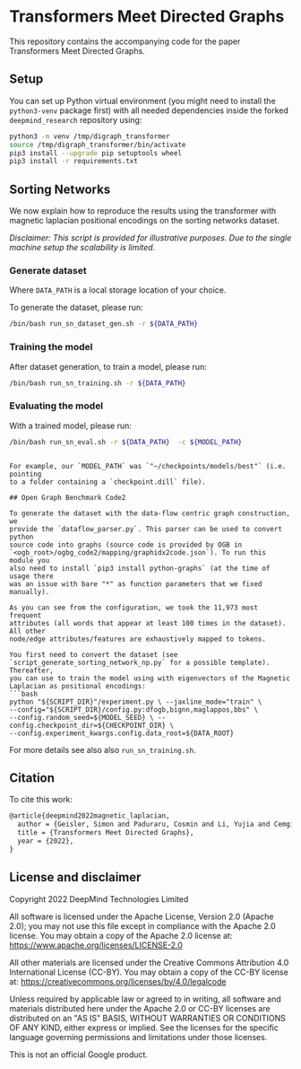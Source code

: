 # Transformers Meet Directed Graphs

This repository contains the accompanying code for the paper Transformers Meet
Directed Graphs.

## Setup

You can set up Python virtual environment (you might need to install the
`python3-venv` package first) with all needed dependencies inside the forked
`deepmind_research` repository using:

```bash
python3 -m venv /tmp/digraph_transformer
source /tmp/digraph_transformer/bin/activate
pip3 install --upgrade pip setuptools wheel
pip3 install -r requirements.txt
```

## Sorting Networks

We now explain how to reproduce the results using the transformer with magnetic
laplacian positional encodings on the sorting networks dataset.

*Disclaimer: This script is provided for illustrative purposes. Due to the
single machine setup the scalability is limited.*

### Generate dataset

Where `DATA_PATH` is a local storage location of your choice.

To generate the dataset, please run:

```bash
/bin/bash run_sn_dataset_gen.sh -r ${DATA_PATH}
```

### Training the model

After dataset generation, to train a model, please run:

```bash
/bin/bash run_sn_training.sh -r ${DATA_PATH}
```

### Evaluating the model

With a trained model, please run:

```bash
/bin/bash run_sn_eval.sh -r ${DATA_PATH}  -c ${MODEL_PATH}
```
```

For example, our `MODEL_PATH` was `"~/checkpoints/models/best"` (i.e. pointing
to a folder containing a `checkpoint.dill` file).

## Open Graph Benchmark Code2

To generate the dataset with the data-flow centric graph construction, we
provide the `dataflow_parser.py`. This parser can be used to convert python
source code into graphs (source code is provided by OGB in
`<ogb_root>/ogbg_code2/mapping/graphidx2code.json`). To run this module you
also need to install `pip3 install python-graphs` (at the time of usage there
was an issue with bare "*" as function parameters that we fixed manually).

As you can see from the configuration, we took the 11,973 most frequent
attributes (all words that appear at least 100 times in the dataset). All other
node/edge attributes/features are exhaustively mapped to tokens.

You first need to convert the dataset (see
`script_generate_sorting_network_np.py` for a possible template). Thereafter,
you can use to train the model using with eigenvectors of the Magnetic
Laplacian as positional encodings:
```bash
python "${SCRIPT_DIR}"/experiment.py \ --jaxline_mode="train" \
--config="${SCRIPT_DIR}/config.py:dfogb,bignn,maglappos,bbs" \
--config.random_seed=${MODEL_SEED} \ --config.checkpoint_dir=${CHECKPOINT_DIR} \
--config.experiment_kwargs.config.data_root=${DATA_ROOT}
```
For more details see also also `run_sn_training.sh`.

## Citation

To cite this work:

```latex
@article{deepmind2022magnetic_laplacian,
  author = {Geisler, Simon and Paduraru, Cosmin and Li, Yujia and Cemgil, Taylan},
  title = {Transformers Meet Directed Graphs},
  year = {2022},
}
```

## License and disclaimer

Copyright 2022 DeepMind Technologies Limited

All software is licensed under the Apache License, Version 2.0 (Apache 2.0); you
may not use this file except in compliance with the Apache 2.0 license. You may
obtain a copy of the Apache 2.0 license at:
https://www.apache.org/licenses/LICENSE-2.0

All other materials are licensed under the Creative Commons Attribution 4.0
International License (CC-BY). You may obtain a copy of the CC-BY license at:
https://creativecommons.org/licenses/by/4.0/legalcode

Unless required by applicable law or agreed to in writing, all software and
materials distributed here under the Apache 2.0 or CC-BY licenses are
distributed on an "AS IS" BASIS, WITHOUT WARRANTIES OR CONDITIONS OF ANY KIND,
either express or implied. See the licenses for the specific language governing
permissions and limitations under those licenses.

This is not an official Google product.

